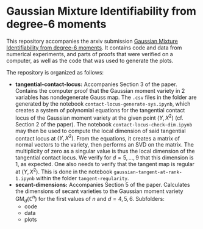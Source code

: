 # Gaussian Mixture Identifiability from degree-6 moments

This repository accompanies the arxiv submission [Gaussian Mixture Identifiability from degree-6 moments](https://arxiv.org/abs/2307.03850). It contains code and data from numerical experiments, and parts of proofs that were verified on a computer, as well as the code that was used to generate the plots.

The repository is organized as follows: 

+ **tangential-contact-locus:** 
    Accompanies Section 3 of the paper. Contains the computer proof that the Gaussian moment variety in 2 variables has nondegenerate Gauss map. The `.csv` files in the folder are generated by the notebook `contact-locus-generate-sys.ipynb`, which creates a system of polynomial equations for the tangential contact locus of the Gaussian moment variety at the given point $(Y, X^2)$ (cf. Section 2 of the paper). The notebook  `contact-locus-check-dim.ipynb` may then be used to compute the local dimension of said tangential contact locus at $(Y, X^2)$. From the equations, it creates a matrix of normal vectors to the variety, then performs an SVD on the matrix. The multiplicity of zero as a singular value is thus the local dimension of the tangential contact locus. We verify for $d = 5,\ldots,9$ that this dimension is 1, as expected. One also needs to verify that the tangent map is regular at $(Y, X^2)$. This is done in the notebook `gaussian-tangent-at-rank-1.ipynb` within the folder `tangent-regularity`.     
+ **secant-dimensions:** 
    Accompanies Section 5 of the paper. Calculates the dimensions of secant varieties to the Gaussian moment variety $\mathrm{GM}_d(\mathbb C^n)$ for the first values of $n$ and $d=4,5,6$. Subfolders:
    - code
    - data 
    - plots
